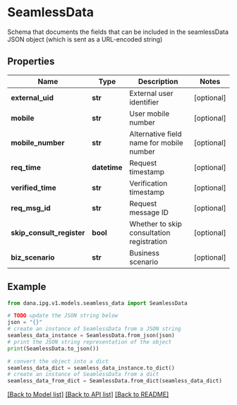 # SeamlessData

Schema that documents the fields that can be included in the seamlessData JSON object (which is sent as a URL-encoded string)

## Properties

Name | Type | Description | Notes
------------ | ------------- | ------------- | -------------
**external_uid** | **str** | External user identifier | [optional] 
**mobile** | **str** | User mobile number | [optional] 
**mobile_number** | **str** | Alternative field name for mobile number | [optional] 
**req_time** | **datetime** | Request timestamp | [optional] 
**verified_time** | **str** | Verification timestamp | [optional] 
**req_msg_id** | **str** | Request message ID | [optional] 
**skip_consult_register** | **bool** | Whether to skip consultation registration | [optional] 
**biz_scenario** | **str** | Business scenario | [optional] 

## Example

```python
from dana.ipg.v1.models.seamless_data import SeamlessData

# TODO update the JSON string below
json = "{}"
# create an instance of SeamlessData from a JSON string
seamless_data_instance = SeamlessData.from_json(json)
# print the JSON string representation of the object
print(SeamlessData.to_json())

# convert the object into a dict
seamless_data_dict = seamless_data_instance.to_dict()
# create an instance of SeamlessData from a dict
seamless_data_from_dict = SeamlessData.from_dict(seamless_data_dict)
```
[[Back to Model list]](../README.md#documentation-for-models) [[Back to API list]](../README.md#documentation-for-api-endpoints) [[Back to README]](../README.md)


